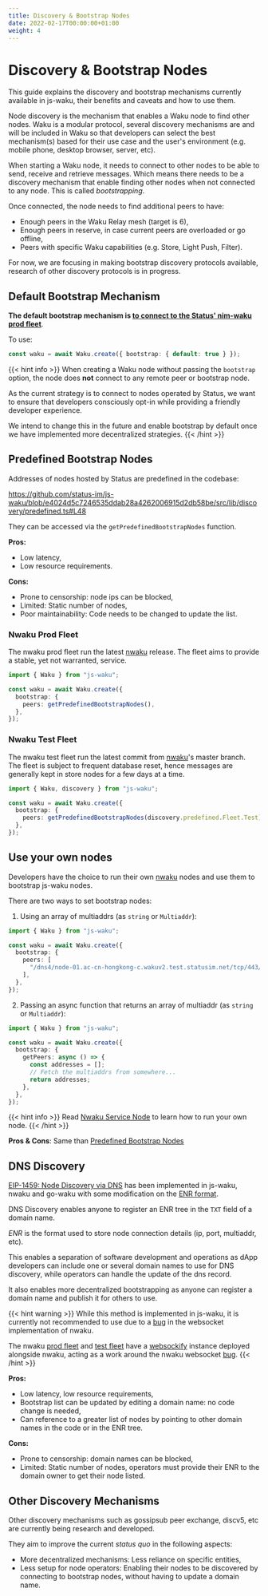 ```yaml
---
title: Discovery & Bootstrap Nodes
date: 2022-02-17T00:00:00+01:00
weight: 4
---
```


# Discovery & Bootstrap Nodes

This guide explains the discovery and bootstrap mechanisms currently available in js-waku,
their benefits and caveats and how to use them.

Node discovery is the mechanism that enables a Waku node to find other nodes.
Waku is a modular protocol, several discovery mechanisms are and will be included in Waku
so that developers can select the best mechanism(s) based for their use case and the user's environment
(e.g. mobile phone, desktop browser, server, etc).

When starting a Waku node,
it needs to connect to other nodes to be able to send, receive and retrieve messages.
Which means there needs to be a discovery mechanism that enable finding other nodes when not connected to any node.
This is called _bootstrapping_.

Once connected, the node needs to find additional peers to have:

- Enough peers in the Waku Relay mesh (target is 6),
- Enough peers in reserve, in case current peers are overloaded or go offline,
- Peers with specific Waku capabilities (e.g. Store, Light Push, Filter).

For now, we are focusing in making bootstrap discovery protocols available,
research of other discovery protocols is in progress.

## Default Bootstrap Mechanism

**The default bootstrap mechanism is [to connect to the Status' nim-waku prod fleet](#nwaku-prod-fleet)**.

To use:

```ts
const waku = await Waku.create({ bootstrap: { default: true } });
```

{{< hint info >}}
When creating a Waku node without passing the `bootstrap` option,
the node does **not** connect to any remote peer or bootstrap node.

As the current strategy is to connect to nodes operated by Status,
we want to ensure that developers consciously opt-in
while providing a friendly developer experience.

We intend to change this in the future and enable bootstrap by default
once we have implemented more decentralized strategies.
{{< /hint >}}

## Predefined Bootstrap Nodes

Addresses of nodes hosted by Status are predefined in the codebase:

https://github.com/status-im/js-waku/blob/e4024d5c7246535ddab28a4262006915d2db58be/src/lib/discovery/predefined.ts#L48

They can be accessed via the `getPredefinedBootstrapNodes` function.

**Pros:**

- Low latency,
- Low resource requirements.

**Cons:**

- Prone to censorship: node ips can be blocked,
- Limited: Static number of nodes,
- Poor maintainability: Code needs to be changed to update the list.

### Nwaku Prod Fleet

The nwaku prod fleet run the latest [nwaku](https://github.com/status-im/nim-waku/) release.
The fleet aims to provide a stable, yet not warranted, service.

```ts
import { Waku } from "js-waku";

const waku = await Waku.create({
  bootstrap: {
    peers: getPredefinedBootstrapNodes(),
  },
});
```

### Nwaku Test Fleet

The nwaku test fleet run the latest commit from [nwaku](https://github.com/status-im/nim-waku/)'s master branch.
The fleet is subject to frequent database reset,
hence messages are generally kept in store nodes for a few days at a time.

```ts
import { Waku, discovery } from "js-waku";

const waku = await Waku.create({
  bootstrap: {
    peers: getPredefinedBootstrapNodes(discovery.predefined.Fleet.Test),
  },
});
```

## Use your own nodes

Developers have the choice to run their own [nwaku](https://github.com/status-im/nim-waku/) nodes
and use them to bootstrap js-waku nodes.

There are two ways to set bootstrap nodes:

1. Using an array of multiaddrs (as `string` or `Multiaddr`):

```ts
import { Waku } from "js-waku";

const waku = await Waku.create({
  bootstrap: {
    peers: [
      "/dns4/node-01.ac-cn-hongkong-c.wakuv2.test.statusim.net/tcp/443/wss/p2p/16Uiu2HAkvWiyFsgRhuJEb9JfjYxEkoHLgnUQmr1N5mKWnYjxYRVm",
    ],
  },
});
```

2. Passing an async function that returns an array of multiaddr (as `string` or `Multiaddr`):

```ts
import { Waku } from "js-waku";

const waku = await Waku.create({
  bootstrap: {
    getPeers: async () => {
      const addresses = [];
      // Fetch the multiaddrs from somewhere...
      return addresses;
    },
  },
});
```

{{< hint info >}}
Read [Nwaku Service Node](/docs/guides/nwaku/) to learn how to run your own node.
{{< /hint >}}

**Pros & Cons**: Same than [Predefined Bootstrap Nodes](#predefined-bootstrap-nodes)

## DNS Discovery

[EIP-1459: Node Discovery via DNS](https://eips.ethereum.org/EIPS/eip-1459) has been implemented in js-waku, nwaku and go-waku
with some modification on the [ENR format](https://rfc.vac.dev/spec/31/).

DNS Discovery enables anyone to register an ENR tree in the `TXT` field of a domain name.

_ENR_ is the format used to store node connection details (ip, port, multiaddr, etc).

This enables a separation of software development and operations
as dApp developers can include one or several domain names to use for DNS discovery,
while operators can handle the update of the dns record.

It also enables more decentralized bootstrapping as anyone can register a domain name and publish it for others to use.

{{< hint warning >}}
While this method is implemented in js-waku,
it is currently not recommended to use due to a [bug](https://github.com/status-im/nim-waku/issues/845) in the websocket implementation of nwaku.

The nwaku [prod fleet](#nwaku-prod-fleet) and [test fleet](#nwaku-test-fleet) have a [websockify](https://github.com/novnc/websockify)
instance deployed alongside nwaku, acting as a work around the nwaku websocket [bug](https://github.com/status-im/nim-waku/issues/845).
{{< /hint >}}

**Pros:**

- Low latency, low resource requirements,
- Bootstrap list can be updated by editing a domain name: no code change is needed,
- Can reference to a greater list of nodes by pointing to other domain names in the code or in the ENR tree.

**Cons:**

- Prone to censorship: domain names can be blocked,
- Limited: Static number of nodes, operators must provide their ENR to the domain owner to get their node listed.

## Other Discovery Mechanisms

Other discovery mechanisms such as gossipsub peer exchange, discv5, etc are currently being research and developed.

They aim to improve the current _status quo_ in the following aspects:

- More decentralized mechanisms: Less reliance on specific entities,
- Less setup for node operators: Enabling their nodes to be discovered by connecting to bootstrap nodes,
  without having to update a domain name.
